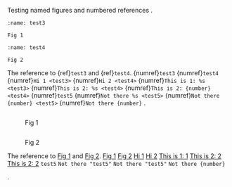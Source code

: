 Testing named figures and numbered references
.
```{figure} https://via.placeholder.com/150
:name: test3

Fig 1
```

```{figure} https://via.placeholder.com/150
:name: test4

Fig 2
```
The reference to {ref}`test3` and {ref}`test4`.
{numref}`test3`
{numref}`test4`
{numref}`Hi 1 <test3>`
{numref}`Hi 2 <test4>`
{numref}`This is 1: %s <test3>`
{numref}`This is 2: %s <test4>`
{numref}`This is 2: {number} <test4>`
{numref}`test5`
{numref}`Not there %s <test5>`
{numref}`Not there {number} <test5>`
{numref}`Not there {number}`
.
<figure id="test3" class="numbered">
<img src="https://via.placeholder.com/150" alt="">
<figcaption number="1">
<p>Fig 1</p>
</figcaption>
</figure>

<figure id="test4" class="numbered">
<img src="https://via.placeholder.com/150" alt="">
<figcaption number="2">
<p>Fig 2</p>
</figcaption>
</figure>

<p>The reference to <a href="#test3" title="Fig 1">Fig 1</a> and <a href="#test4" title="Fig 2">Fig 2</a>.
<a href="#test3" title="Fig 1">Fig 1</a>
<a href="#test4" title="Fig 2">Fig 2</a>
<a href="#test3" title="Fig 1">Hi 1</a>
<a href="#test4" title="Fig 2">Hi 2</a>
<a href="#test3" title="Fig 1">This is 1: 1</a>
<a href="#test4" title="Fig 2">This is 2: 2</a>
<a href="#test4" title="Fig 2">This is 2: 2</a>
<code class="error">test5</code>
<code class="error">Not there &quot;test5&quot;</code>
<code class="error">Not there &quot;test5&quot;</code>
<code class="error">Not there {number}</code></p>
.
